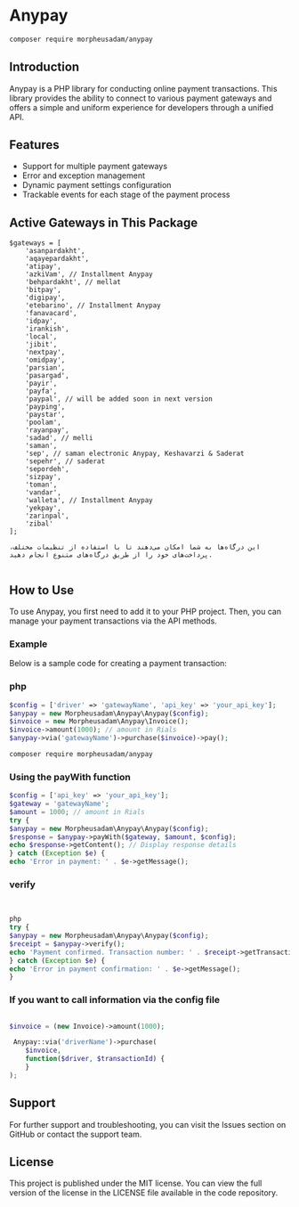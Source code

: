 # Anypay

```bash
composer require morpheusadam/anypay
```

## Introduction
Anypay is a PHP library for conducting online payment transactions. This library provides the ability to connect to various payment gateways and offers a simple and uniform experience for developers through a unified API.
## Features
- Support for multiple payment gateways
- Error and exception management
- Dynamic payment settings configuration
- Trackable events for each stage of the payment process
## Active Gateways in This Package


```
$gateways = [
    'asanpardakht',
    'aqayepardakht',
    'atipay',
    'azkiVam', // Installment Anypay
    'behpardakht', // mellat
    'bitpay',
    'digipay',
    'etebarino', // Installment Anypay
    'fanavacard',
    'idpay',
    'irankish',
    'local',
    'jibit',
    'nextpay',
    'omidpay',
    'parsian',
    'pasargad',
    'payir',
    'payfa',
    'paypal', // will be added soon in next version
    'payping',
    'paystar',
    'poolam',
    'rayanpay',
    'sadad', // melli
    'saman',
    'sep', // saman electronic Anypay, Keshavarzi & Saderat
    'sepehr', // saderat
    'sepordeh',
    'sizpay',
    'toman',
    'vandar',
    'walleta', // Installment Anypay
    'yekpay',
    'zarinpal',
    'zibal'
];

این درگاه‌ها به شما امکان می‌دهند تا با استفاده از تنظیمات مختلف، پرداخت‌های خود را از طریق درگاه‌های متنوع انجام دهید.


```
## How to Use
To use Anypay, you first need to add it to your PHP project. Then, you can manage your payment transactions via the API methods.

### Example
Below is a sample code for creating a payment transaction:

### php

```php
$config = ['driver' => 'gatewayName', 'api_key' => 'your_api_key'];
$anypay = new Morpheusadam\Anypay\Anypay($config);
$invoice = new Morpheusadam\Anypay\Invoice();
$invoice->amount(1000); // amount in Rials
$anypay->via('gatewayName')->purchase($invoice)->pay();
```


```bash
composer require morpheusadam/anypay
```


### Using the payWith function

```php
$config = ['api_key' => 'your_api_key'];
$gateway = 'gatewayName';
$amount = 1000; // amount in Rials
try {
$anypay = new Morpheusadam\Anypay\Anypay($config);
$response = $anypay->payWith($gateway, $amount, $config);
echo $response->getContent(); // Display response details
} catch (Exception $e) {
echo 'Error in payment: ' . $e->getMessage();


```

### verify

```php

 
php
try {
$anypay = new Morpheusadam\Anypay\Anypay($config);
$receipt = $anypay->verify();
echo 'Payment confirmed. Transaction number: ' . $receipt->getTransactionId();
} catch (Exception $e) {
echo 'Error in payment confirmation: ' . $e->getMessage();
}

```
### If you want to call information via the config file

```php

$invoice = (new Invoice)->amount(1000);

 Anypay::via('driverName')->purchase(
    $invoice, 
    function($driver, $transactionId) {
 	}
);

```

## Support
For further support and troubleshooting, you can visit the Issues section on GitHub or contact the support team.

## License
This project is published under the MIT license. You can view the full version of the license in the LICENSE file available in the code repository.